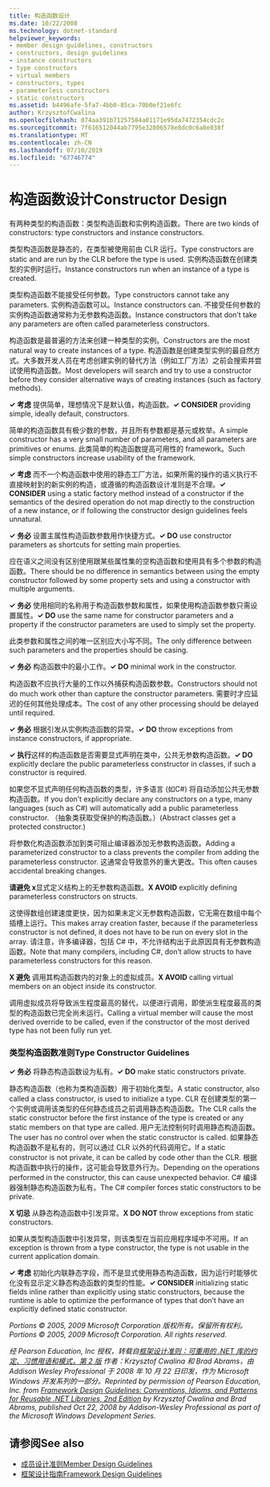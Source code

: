 ```yaml
---
title: 构造函数设计
ms.date: 10/22/2008
ms.technology: dotnet-standard
helpviewer_keywords:
- member design guidelines, constructors
- constructors, design guidelines
- instance constructors
- type constructors
- virtual members
- constructors, types
- parameterless constructors
- static constructors
ms.assetid: b4496afe-5fa7-4bb0-85ca-70b0ef21e6fc
author: KrzysztofCwalina
ms.openlocfilehash: 074aa391b71257584a01171e95da7472354cdc2c
ms.sourcegitcommit: 7f616512044ab7795e32806578e8dc0c6a0e038f
ms.translationtype: MT
ms.contentlocale: zh-CN
ms.lasthandoff: 07/10/2019
ms.locfileid: "67746774"
---
```

# <a name="constructor-design"></a><span data-ttu-id="b2d00-102">构造函数设计</span><span class="sxs-lookup"><span data-stu-id="b2d00-102">Constructor Design</span></span>
<span data-ttu-id="b2d00-103">有两种类型的构造函数：类型构造函数和实例构造函数。</span><span class="sxs-lookup"><span data-stu-id="b2d00-103">There are two kinds of constructors: type constructors and instance constructors.</span></span>  
  
 <span data-ttu-id="b2d00-104">类型构造函数是静态的，在类型被使用前由 CLR 运行。</span><span class="sxs-lookup"><span data-stu-id="b2d00-104">Type constructors are static and are run by the CLR before the type is used.</span></span> <span data-ttu-id="b2d00-105">实例构造函数在创建类型的实例时运行。</span><span class="sxs-lookup"><span data-stu-id="b2d00-105">Instance constructors run when an instance of a type is created.</span></span>  
  
 <span data-ttu-id="b2d00-106">类型构造函数不能接受任何参数。</span><span class="sxs-lookup"><span data-stu-id="b2d00-106">Type constructors cannot take any parameters.</span></span> <span data-ttu-id="b2d00-107">实例构造函数可以。</span><span class="sxs-lookup"><span data-stu-id="b2d00-107">Instance constructors can.</span></span> <span data-ttu-id="b2d00-108">不接受任何参数的实例构造函数通常称为无参数构造函数。</span><span class="sxs-lookup"><span data-stu-id="b2d00-108">Instance constructors that don’t take any parameters are often called parameterless constructors.</span></span>  
  
 <span data-ttu-id="b2d00-109">构造函数是最普遍的方法来创建一种类型的实例。</span><span class="sxs-lookup"><span data-stu-id="b2d00-109">Constructors are the most natural way to create instances of a type.</span></span> <span data-ttu-id="b2d00-110">构造函数是创建类型实例的最自然方式。大多数开发人员在考虑创建实例的替代方法（例如工厂方法）之前会搜索并尝试使用构造函数。</span><span class="sxs-lookup"><span data-stu-id="b2d00-110">Most developers will search and try to use a constructor before they consider alternative ways of creating instances (such as factory methods).</span></span>  
  
 <span data-ttu-id="b2d00-111">**✓ 考虑** 提供简单，理想情况下是默认值，构造函数。</span><span class="sxs-lookup"><span data-stu-id="b2d00-111">**✓ CONSIDER** providing simple, ideally default, constructors.</span></span>  
  
 <span data-ttu-id="b2d00-112">简单的构造函数具有极少数的参数，并且所有参数都是基元或枚举。</span><span class="sxs-lookup"><span data-stu-id="b2d00-112">A simple constructor has a very small number of parameters, and all parameters are primitives or enums.</span></span> <span data-ttu-id="b2d00-113">此类简单的构造函数提高可用性的 framework。</span><span class="sxs-lookup"><span data-stu-id="b2d00-113">Such simple constructors increase usability of the framework.</span></span>  
  
 <span data-ttu-id="b2d00-114">**✓ 考虑** 而不一个构造函数中使用的静态工厂方法，如果所需的操作的语义执行不直接映射到的新实例的构造，或遵循的构造函数设计准则是不合理。</span><span class="sxs-lookup"><span data-stu-id="b2d00-114">**✓ CONSIDER** using a static factory method instead of a constructor if the semantics of the desired operation do not map directly to the construction of a new instance, or if following the constructor design guidelines feels unnatural.</span></span>  
  
 <span data-ttu-id="b2d00-115">**✓ 务必** 设置主属性构造函数参数用作快捷方式。</span><span class="sxs-lookup"><span data-stu-id="b2d00-115">**✓ DO** use constructor parameters as shortcuts for setting main properties.</span></span>  
  
 <span data-ttu-id="b2d00-116">应在语义之间没有区别使用跟某些属性集的空构造函数和使用具有多个参数的构造函数。</span><span class="sxs-lookup"><span data-stu-id="b2d00-116">There should be no difference in semantics between using the empty constructor followed by some property sets and using a constructor with multiple arguments.</span></span>  
  
 <span data-ttu-id="b2d00-117">**✓ 务必** 使用相同的名称用于构造函数参数和属性，如果使用构造函数参数只需设置属性。</span><span class="sxs-lookup"><span data-stu-id="b2d00-117">**✓ DO** use the same name for constructor parameters and a property if the constructor parameters are used to simply set the property.</span></span>  
  
 <span data-ttu-id="b2d00-118">此类参数和属性之间的唯一区别应大小写不同。</span><span class="sxs-lookup"><span data-stu-id="b2d00-118">The only difference between such parameters and the properties should be casing.</span></span>  
  
 <span data-ttu-id="b2d00-119">**✓ 务必** 构造函数中的最小工作。</span><span class="sxs-lookup"><span data-stu-id="b2d00-119">**✓ DO** minimal work in the constructor.</span></span>  
  
 <span data-ttu-id="b2d00-120">构造函数不应执行大量的工作以外捕获构造函数参数。</span><span class="sxs-lookup"><span data-stu-id="b2d00-120">Constructors should not do much work other than capture the constructor parameters.</span></span> <span data-ttu-id="b2d00-121">需要时才应延迟的任何其他处理成本。</span><span class="sxs-lookup"><span data-stu-id="b2d00-121">The cost of any other processing should be delayed until required.</span></span>  
  
 <span data-ttu-id="b2d00-122">**✓ 务必** 根据引发从实例构造函数的异常。</span><span class="sxs-lookup"><span data-stu-id="b2d00-122">**✓ DO** throw exceptions from instance constructors, if appropriate.</span></span>  
  
 <span data-ttu-id="b2d00-123">**✓ 执行**这样的构造函数是否需要显式声明在类中，公共无参数构造函数。</span><span class="sxs-lookup"><span data-stu-id="b2d00-123">**✓ DO** explicitly declare the public parameterless constructor in classes, if such a constructor is required.</span></span>  
  
 <span data-ttu-id="b2d00-124">如果您不显式声明任何构造函数的类型，许多语言 (如C#) 将自动添加公共无参数构造函数。</span><span class="sxs-lookup"><span data-stu-id="b2d00-124">If you don’t explicitly declare any constructors on a type, many languages (such as C#) will automatically add a public parameterless constructor.</span></span> <span data-ttu-id="b2d00-125">（抽象类获取受保护的构造函数。）</span><span class="sxs-lookup"><span data-stu-id="b2d00-125">(Abstract classes get a protected constructor.)</span></span>  
  
 <span data-ttu-id="b2d00-126">将参数化构造函数添加到类可阻止编译器添加无参数构造函数。</span><span class="sxs-lookup"><span data-stu-id="b2d00-126">Adding a parameterized constructor to a class prevents the compiler from adding the parameterless constructor.</span></span> <span data-ttu-id="b2d00-127">这通常会导致意外的重大更改。</span><span class="sxs-lookup"><span data-stu-id="b2d00-127">This often causes accidental breaking changes.</span></span>  
  
 <span data-ttu-id="b2d00-128">**请避免 x**显式定义结构上的无参数构造函数。</span><span class="sxs-lookup"><span data-stu-id="b2d00-128">**X AVOID** explicitly defining parameterless constructors on structs.</span></span>  
  
 <span data-ttu-id="b2d00-129">这使得数组创建速度更快，因为如果未定义无参数构造函数，它无需在数组中每个插槽上运行。</span><span class="sxs-lookup"><span data-stu-id="b2d00-129">This makes array creation faster, because if the parameterless constructor is not defined, it does not have to be run on every slot in the array.</span></span> <span data-ttu-id="b2d00-130">请注意，许多编译器，包括 C# 中，不允许结构出于此原因具有无参数构造函数。</span><span class="sxs-lookup"><span data-stu-id="b2d00-130">Note that many compilers, including C#, don’t allow structs to have parameterless constructors for this reason.</span></span>  
  
 <span data-ttu-id="b2d00-131">**X 避免** 调用其构造函数内的对象上的虚拟成员。</span><span class="sxs-lookup"><span data-stu-id="b2d00-131">**X AVOID** calling virtual members on an object inside its constructor.</span></span>  
  
 <span data-ttu-id="b2d00-132">调用虚拟成员将导致派生程度最高的替代，以便进行调用，即使派生程度最高的类型的构造函数已完全尚未运行。</span><span class="sxs-lookup"><span data-stu-id="b2d00-132">Calling a virtual member will cause the most derived override to be called, even if the constructor of the most derived type has not been fully run yet.</span></span>  
  
### <a name="type-constructor-guidelines"></a><span data-ttu-id="b2d00-133">类型构造函数准则</span><span class="sxs-lookup"><span data-stu-id="b2d00-133">Type Constructor Guidelines</span></span>  
 <span data-ttu-id="b2d00-134">**✓ 务必** 将静态构造函数设为私有。</span><span class="sxs-lookup"><span data-stu-id="b2d00-134">**✓ DO** make static constructors private.</span></span>  
  
 <span data-ttu-id="b2d00-135">静态构造函数（也称为类构造函数）用于初始化类型。</span><span class="sxs-lookup"><span data-stu-id="b2d00-135">A static constructor, also called a class constructor, is used to initialize a type.</span></span> <span data-ttu-id="b2d00-136">CLR 在创建类型的第一个实例或调用该类型的任何静态成员之前调用静态构造函数。</span><span class="sxs-lookup"><span data-stu-id="b2d00-136">The CLR calls the static constructor before the first instance of the type is created or any static members on that type are called.</span></span> <span data-ttu-id="b2d00-137">用户无法控制何时调用静态构造函数。</span><span class="sxs-lookup"><span data-stu-id="b2d00-137">The user has no control over when the static constructor is called.</span></span> <span data-ttu-id="b2d00-138">如果静态构造函数不是私有的，则可以通过 CLR 以外的代码调用它。</span><span class="sxs-lookup"><span data-stu-id="b2d00-138">If a static constructor is not private, it can be called by code other than the CLR.</span></span> <span data-ttu-id="b2d00-139">根据构造函数中执行的操作，这可能会导致意外行为。</span><span class="sxs-lookup"><span data-stu-id="b2d00-139">Depending on the operations performed in the constructor, this can cause unexpected behavior.</span></span> <span data-ttu-id="b2d00-140">C# 编译器强制静态构造函数为私有。</span><span class="sxs-lookup"><span data-stu-id="b2d00-140">The C# compiler forces static constructors to be private.</span></span>  
  
 <span data-ttu-id="b2d00-141">**X 切忌** 从静态构造函数中引发异常。</span><span class="sxs-lookup"><span data-stu-id="b2d00-141">**X DO NOT** throw exceptions from static constructors.</span></span>  
  
 <span data-ttu-id="b2d00-142">如果从类型构造函数中引发异常，则该类型在当前应用程序域中不可用。</span><span class="sxs-lookup"><span data-stu-id="b2d00-142">If an exception is thrown from a type constructor, the type is not usable in the current application domain.</span></span>  
  
 <span data-ttu-id="b2d00-143">**✓ 考虑** 初始化内联静态字段，而不是显式使用静态构造函数，因为运行时能够优化没有显示定义静态构造函数的类型的性能。</span><span class="sxs-lookup"><span data-stu-id="b2d00-143">**✓ CONSIDER** initializing static fields inline rather than explicitly using static constructors, because the runtime is able to optimize the performance of types that don’t have an explicitly defined static constructor.</span></span>  
  
 <span data-ttu-id="b2d00-144">*Portions © 2005, 2009 Microsoft Corporation 版权所有。保留所有权利。*</span><span class="sxs-lookup"><span data-stu-id="b2d00-144">*Portions © 2005, 2009 Microsoft Corporation. All rights reserved.*</span></span>  
  
 <span data-ttu-id="b2d00-145">*经 Pearson Education, Inc 授权，转载自[框架设计准则：可重用的 .NET 库的约定、习惯用语和模式，第 2 版](https://www.informit.com/store/framework-design-guidelines-conventions-idioms-and-9780321545619) 作者：Krzysztof Cwalina 和 Brad Abrams，由 Addison Wesley Professional 于 2008 年 10 月 22 日印发，作为 Microsoft Windows 开发系列的一部分。*</span><span class="sxs-lookup"><span data-stu-id="b2d00-145">*Reprinted by permission of Pearson Education, Inc. from [Framework Design Guidelines: Conventions, Idioms, and Patterns for Reusable .NET Libraries, 2nd Edition](https://www.informit.com/store/framework-design-guidelines-conventions-idioms-and-9780321545619) by Krzysztof Cwalina and Brad Abrams, published Oct 22, 2008 by Addison-Wesley Professional as part of the Microsoft Windows Development Series.*</span></span>  
  
## <a name="see-also"></a><span data-ttu-id="b2d00-146">请参阅</span><span class="sxs-lookup"><span data-stu-id="b2d00-146">See also</span></span>

- [<span data-ttu-id="b2d00-147">成员设计准则</span><span class="sxs-lookup"><span data-stu-id="b2d00-147">Member Design Guidelines</span></span>](../../../docs/standard/design-guidelines/member.md)
- [<span data-ttu-id="b2d00-148">框架设计指南</span><span class="sxs-lookup"><span data-stu-id="b2d00-148">Framework Design Guidelines</span></span>](../../../docs/standard/design-guidelines/index.md)
